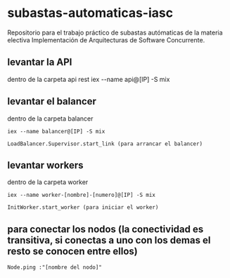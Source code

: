 # subastas-automaticas-iasc
Repositorio para el trabajo práctico de subastas autómaticas de la materia electiva Implementación de Arquitecturas de Software Concurrente.

## levantar la API
  dentro de la carpeta api rest
    iex --name api@[IP] -S mix
    

## levantar el balancer
  dentro de la carpeta balancer
  
    iex --name balancer@[IP] -S mix
    
    LoadBalancer.Supervisor.start_link (para arrancar el balancer)
## levantar workers
  dentro de la carpeta worker
  
    iex --name worker-[nombre]-[numero]@[IP] -S mix
    
    InitWorker.start_worker (para iniciar el worker)

## para conectar los nodos (la conectividad es transitiva, si conectas a uno con los demas el resto se conocen entre ellos)
  
    Node.ping :"[nombre del nodo]"
